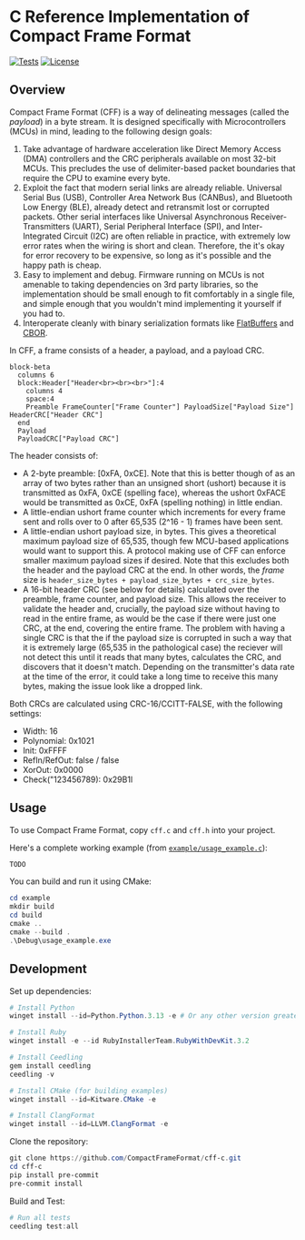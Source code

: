 # C Reference Implementation of Compact Frame Format

[![Tests](https://github.com/CompactFrameFormat/cff-c/actions/workflows/test.yml/badge.svg)](https://github.com/CompactFrameFormat/cff-c/actions/workflows/test.yml)
[![License](https://img.shields.io/badge/license-MIT-blue.svg)](https://github.com/CompactFrameFormat/cff-c/blob/master/LICENSE)

## Overview

Compact Frame Format (CFF) is a way of delineating messages (called the _payload_) in a byte stream. It is designed specifically with Microcontrollers (MCUs) in mind, leading to the following design goals:

1. Take advantage of hardware acceleration like Direct Memory Access (DMA) controllers and the CRC peripherals available on most 32-bit MCUs. This precludes the use of delimiter-based packet boundaries that require the CPU to examine every byte.
2. Exploit the fact that modern serial links are already reliable. Universal Serial Bus (USB), Controller Area Network Bus (CANBus), and Bluetooth Low Energy (BLE), already detect and retransmit lost or corrupted packets. Other serial interfaces like Universal Asynchronous Receiver-Transmitters (UART), Serial Peripheral Interface (SPI), and Inter-Integrated Circuit (I2C) are often reliable in practice, with extremely low error rates when the wiring is short and clean. Therefore, the it's okay for error recovery to be expensive, so long as it's possible and the happy path is cheap. 
3. Easy to implement and debug. Firmware running on MCUs is not amenable to taking dependencies on 3rd party libraries, so the implementation should be small enough to fit comfortably in a single file, and simple enough that you wouldn't mind implementing it yourself if you had to.
4. Interoperate cleanly with binary serialization formats like [FlatBuffers](https://flatbuffers.dev/) and [CBOR](https://cbor.io/).

In CFF, a frame consists of a header, a payload, and a payload CRC.

```mermaid
block-beta
  columns 6
  block:Header["Header<br><br><br>"]:4
    columns 4
    space:4
    Preamble FrameCounter["Frame Counter"] PayloadSize["Payload Size"] HeaderCRC["Header CRC"]
  end
  Payload
  PayloadCRC["Payload CRC"]
```

The header consists of:

* A 2-byte preamble: [0xFA, 0xCE]. Note that this is better though of as an array of two bytes rather than an unsigned short (ushort) because it is transmitted as 0xFA, 0xCE (spelling face), whereas the ushort 0xFACE would be transmitted as 0xCE, 0xFA (spelling  nothing) in little endian.
* A little-endian ushort frame counter which increments for every frame sent and rolls over to 0 after 65,535 (2^16 - 1) frames have been sent.
* A little-endian ushort payload size, in bytes. This gives a theoretical maximum payload size of 65,535, though few MCU-based applications would want to support this. A protocol making use of CFF can enforce smaller maximum payload sizes if desired. Note that this excludes both the header and the payload CRC at the end. In other words, the _frame_ size is `header_size_bytes + payload_size_bytes + crc_size_bytes`.
* A 16-bit header CRC (see below for details) calculated over the preamble, frame counter, and payload size. This allows the receiver to validate the header and, crucially, the payload size without having to read in the entire frame, as would be the case if there were just one CRC, at the end, covering the entire frame. The problem with having a single CRC is that the if the payload size is corrupted in such a way that it is extremely large (65,535 in the pathological case) the reciever will not detect this until it reads that many bytes, calculates the CRC, and discovers that it doesn't match. Depending on the transmitter's data rate at the time of the error, it could take a long time to receive this many bytes, making the issue look like a dropped link. 

Both CRCs are calculated using CRC-16/CCITT-FALSE, with the following settings:

- Width: 16
- Polynomial: 0x1021
- Init: 0xFFFF
- RefIn/RefOut: false / false
- XorOut: 0x0000
- Check("123456789): 0x29B1l

## Usage

To use Compact Frame Format, copy `cff.c` and `cff.h` into your project. 

Here's a complete working example (from [`example/usage_example.c`](https://github.com/CompactFrameFormat/cff-c/blob/main/example/usage_example.c)):

```c
TODO
```

You can build and run it using CMake:

```powershell
cd example
mkdir build
cd build
cmake ..
cmake --build .
.\Debug\usage_example.exe
```

## Development

Set up dependencies:
```powershell
# Install Python
winget install --id=Python.Python.3.13 -e # Or any other version greater than 3.8

# Install Ruby
winget install -e --id RubyInstallerTeam.RubyWithDevKit.3.2

# Install Ceedling
gem install ceedling
ceedling -v

# Install CMake (for building examples)
winget install --id=Kitware.CMake -e

# Install ClangFormat
winget install --id=LLVM.ClangFormat -e
```

Clone the repository:
```powershell
git clone https://github.com/CompactFrameFormat/cff-c.git
cd cff-c
pip install pre-commit
pre-commit install
```

Build and Test:
```powershell
# Run all tests
ceedling test:all
```
